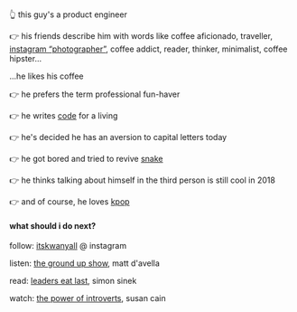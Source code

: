 👆 this guy's a product engineer

👉 his friends describe him with words like coffee aficionado, traveller, [instagram “photographer”](https://www.instagram.com/itskwanyall), coffee addict, reader, thinker, minimalist, coffee hipster...

...he likes his coffee

👉 he prefers the term professional fun-haver

👉 he writes [code](https://www.github.com/kwanman) for a living

👉 he's decided he has an aversion to capital letters today

👉 he got bored and tried to revive [snake](/snake)

👉 he thinks talking about himself in the third person is still cool in 2018

👉 and of course, he loves [kpop](https://www.youtube.com/watch?v=9pdj4iJD08s)

#### what should i do next?

follow: [itskwanyall](https://www.instagram.com/itskwanyall) @ instagram

listen: [the ground up show](https://www.youtube.com/watch?v=hHzNhPdEA1I), matt d'avella

read: [leaders eat last](https://www.goodreads.com/book/show/16144853-leaders-eat-last), simon sinek

watch: [the power of introverts](https://www.youtube.com/watch?v=c0KYU2j0TM4), susan cain

